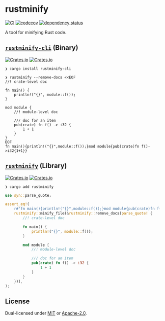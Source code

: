 # rustminify

[![CI](https://github.com/qryxip/rustminify/workflows/CI/badge.svg)](https://github.com/qryxip/rustminify/actions?workflow=CI)
[![codecov](https://codecov.io/gh/qryxip/rustminify/branch/master/graph/badge.svg)](https://codecov.io/gh/qryxip/rustminify/branch/master)
[![dependency status](https://deps.rs/repo/github/qryxip/rustminify/status.svg)](https://deps.rs/repo/github/qryxip/rustminify)

A tool for minifying Rust code.

## [`rustminify-cli`](https://crates.io/crates/rustminify-cli) (Binary)

[![Crates.io](https://img.shields.io/crates/v/rustminify-cli.svg)](https://crates.io/crates/rustminify-cli)
[![Crates.io](https://img.shields.io/crates/l/rustminify-cli.svg)](https://crates.io/crates/rustminify-cli)

```console
❯ cargo install rustminify-cli
```

```console
❯ rustminify --remove-docs <<EOF
//! crate-level doc

fn main() {
    println!("{}", module::f());
}

mod module {
    //! module-level doc

    /// doc for an item
    pub(crate) fn f() -> i32 {
        1 + 1
    }
}
EOF
fn main(){println!("{}",module::f());}mod module{pub(crate)fn f()->i32{1+1}}
```

## [`rustminify`](https://crates.io/crates/rustminify) (Library)

[![Crates.io](https://img.shields.io/crates/v/rustminify.svg)](https://crates.io/crates/rustminify)
[![Crates.io](https://img.shields.io/crates/l/rustminify.svg)](https://crates.io/crates/rustminify)

```console
❯ cargo add rustminify
```

```rust
use syn::parse_quote;

assert_eq!(
    r#"fn main(){println!("{}",module::f());}mod module{pub(crate)fn f()->i32{1+1}}"#,
    rustminify::minify_file(&rustminify::remove_docs(parse_quote! {
        //! crate-level doc

        fn main() {
            println!("{}", module::f());
        }

        mod module {
            //! module-level doc

            /// doc for an item
            pub(crate) fn f() -> i32 {
                1 + 1
            }
        }
    })),
);
```

## License

Dual-licensed under [MIT](https://opensource.org/licenses/MIT) or [Apache-2.0](http://www.apache.org/licenses/LICENSE-2.0).
